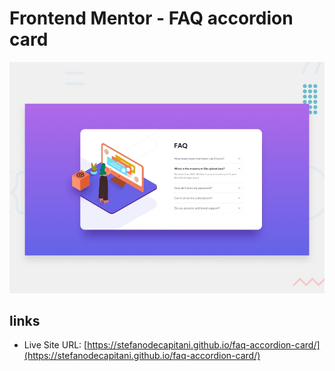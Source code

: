 # Frontend Mentor - FAQ accordion card

![Design preview for the FAQ accordion card coding challenge](./design/desktop-preview.jpg)

## links

- Live Site URL: [https://stefanodecapitani.github.io/faq-accordion-card/](https://stefanodecapitani.github.io/faq-accordion-card/)


